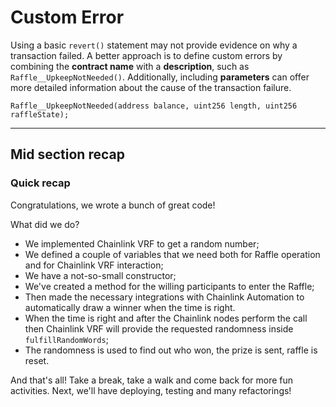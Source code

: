 # Custom Error

Using a basic `revert()` statement may not provide evidence on why a transaction failed. A better approach is to define custom errors by combining the **contract name** with a **description**, such as `Raffle__UpkeepNotNeeded()`. Additionally, including **parameters** can offer more detailed information about the cause of the transaction failure.

```solidity
Raffle__UpkeepNotNeeded(address balance, uint256 length, uint256 raffleState);
```

<hr>

## Mid section recap

### Quick recap

Congratulations, we wrote a bunch of great code!

What did we do?

- We implemented Chainlink VRF to get a random number;
- We defined a couple of variables that we need both for Raffle operation and for Chainlink VRF interaction;
- We have a not-so-small constructor;
- We've created a method for the willing participants to enter the Raffle;
- Then made the necessary integrations with Chainlink Automation to automatically draw a winner when the time is right.
- When the time is right and after the Chainlink nodes perform the call then Chainlink VRF will provide the requested randomness inside `fulfillRandomWords`;
- The randomness is used to find out who won, the prize is sent, raffle is reset.

And that's all! Take a break, take a walk and come back for more fun activities. Next, we'll have deploying, testing and many refactorings!
